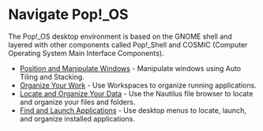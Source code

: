 <!-- reference: 
everything: https://support.system76.com/articles/pop-basics
cosmic: https://github.com/pop-os/cosmic
pop shell: https://github.com/pop-os/shell
ubuntu vs. pop: https://support.system76.com/articles/difference-between-pop-ubuntu/
-->

# Navigate Pop!\_OS

The Pop!\_OS desktop environment is based on the GNOME shell and layered with other components called Pop!\_Shell and COSMIC (Computer Operating System Main Interface Components).

- [Position and Manipulate Windows](tiling-stacking-windows.md) - Manipulate windows using Auto Tiling and Stacking.
- [Organize Your Work](using-workspaces.md) - Use Workspaces to organize running applications.
- [Locate and Organize Your Data](navigate-files-folders.md) - Use the Nautilus file browser to locate and organize your files and folders.
- [Find and Launch Applications](launching-applications.md) - Use desktop menus to locate, launch, and organize installed applications.
